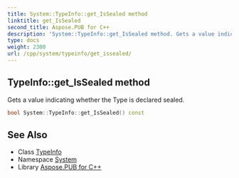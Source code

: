```yaml
---
title: System::TypeInfo::get_IsSealed method
linktitle: get_IsSealed
second_title: Aspose.PUB for C++
description: 'System::TypeInfo::get_IsSealed method. Gets a value indicating whether the Type is declared sealed in C++.'
type: docs
weight: 2300
url: /cpp/system/typeinfo/get_issealed/
---
```

## TypeInfo::get_IsSealed method


Gets a value indicating whether the Type is declared sealed.

```cpp
bool System::TypeInfo::get_IsSealed() const
```

## See Also

* Class [TypeInfo](../)
* Namespace [System](../../)
* Library [Aspose.PUB for C++](../../../)
